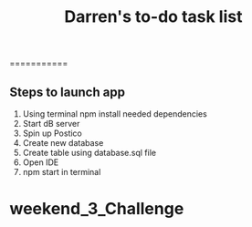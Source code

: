<header><h1>Darren's to-do task list</h1></header>
===========
<body>

<h2><b>Steps to launch app</b></h2>

<ol>
    <li>Using terminal npm install needed dependencies</li>
    <li>Start dB server</li>
    <li>Spin up Postico</li>
    <li>Create new database</li>
    <li>Create table using database.sql file</li>
    <li>Open IDE</li>
    <li>npm start in terminal</li>
</ol>
</body>




# weekend_3_Challenge